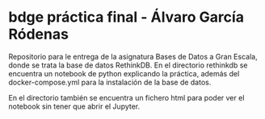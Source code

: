 # bdge práctica final - Álvaro García Ródenas
Repositorio para le entrega de la asignatura Bases de Datos a Gran Escala, donde se trata la base de datos RethinkDB.
En el directorio rethinkdb se encuentra un notebook de python explicando la práctica, además del docker-compose.yml para la instalación de la base de datos.

En el directorio también se encuentra un fichero html para poder ver el notebook sin tener que abrir el Jupyter.

